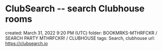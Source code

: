 # ClubSearch -- search Clubhouse rooms

created: March 31, 2022 9:20 PM (UTC)
folder: BOOKMRKS-MTHRFCKR / SEARCH PARTY MTHRFCKR! / CLUBHOUSE
tags: Search, clubhouse
url: https://clubsearch.io